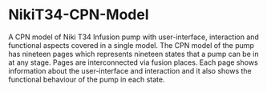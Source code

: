 # NikiT34-CPN-Model
A CPN model of Niki T34 Infusion pump with user-interface, interaction and functional aspects covered in a single model. 
The CPN model of the pump has nineteen pages which represents nineteen states  that a pump can be in at any stage. Pages are interconnected via fusion places.
Each page shows information about the user-interface and interaction and it also shows the functional behaviour of the pump in each state. 
